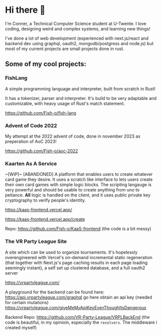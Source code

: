 # Hi there 👋

I'm Conner, a Technical Computer Science student at U-Twente.
I love coding, designing weird and complex systems, and learning new things!

I've done a lot of web development (experienced with next.js/react and backend dev using graphql, oauth2, mongodb/postgress and node.js) but most of my current projects are small projects done in rust.


## Some of my cool projects:

### FishLang

A simple programming language and interpreter, built from scratch in Rust!

It has a tokenizer, parser and interpreter. It's build to be very adaptable and customizable, with heavy usage of Rust's match statement.

https://github.com/Fish-o/fish-lang

### Advent of Code 2022

My attempt at the 2022 advent of code, done in november 2023 as preperation of AoC 2023!

https://github.com/Fish-o/aoc-2022

### Kaarten As A Service
~[WIP]~ [ABANDONED] A platform that enables users to create whatever card game they desire. 
It uses a scratch like interface to lets users create their own card games with simple logic blocks.
The scripting langauge is very powerful and should be usable to create anything from uno to petiance.
**All** logic is handled on the client, and it uses public private key cryptography to verify people's identity. 

https://kaas-frontend.vercel.app/

https://kaas-frontend.vercel.app/create

Repo: https://github.com/Fish-o/KaaS-frontend (the code is a bit messy)

### The VR Party League Site
A site which can be used to organize tournaments. 
It's hopelessly overengineered with Vercel's on-demand incremental static regeneration (that together with Next.js's page caching results in each page loading seemingly instant), a self set up clustered database, and a full oauth2 server

https://vrpartyleague.com/

A playground for the backend can be found here: 
https://api.vrpartyleague.com/graphql go here obtain an api key (needed for certain mutations) https://vrpartyleague.com/giveMeMyApiKeyEvenThoughItsDangerous

Backend Repo: https://github.com/VR-Party-League/VRPLBackEnd (the code is beautiful, in my opinioin, especially the `resolvers`. The middleware i created myself)



<!--
**Fish-o/fish-o** is a ✨ _special_ ✨ repository because its `README.md` (this file) appears on your GitHub profile.

Here are some ideas to get you started:

- 🔭 I’m currently working on ...
- 🌱 I’m currently learning ...
- 👯 I’m looking to collaborate on ...
- 🤔 I’m looking for help with ...
- 💬 Ask me about ...
- 📫 How to reach me: ...
- 😄 Pronouns: ...
- ⚡ Fun fact: ...
-->
